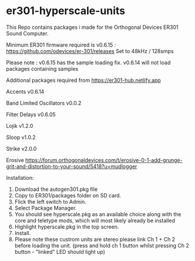 # er301-hyperscale-units
This Repo contains packages i made for the Orthogonal Devices ER301 Sound Computer.

Minimum ER301 firmware required is v0.6.15 : https://github.com/odevices/er-301/releases
Set to 48kHz / 128smps

Please note : v0.6.15 has the sample loading fix. 
v0.6.14 will not load packages containing samples

Additional packages required from https://er301-hub.netlify.app

Accents v0.6.14

Band Limited Oscillators v0.0.2

Filter Delays v0.6.05

Lojik v1.2.0

Sloop v1.0.2

Strike v2.0.0

Erosive https://forum.orthogonaldevices.com/t/erosive-0-1-add-grunge-grit-and-distortion-to-your-sound/5418?u=mudlogger

Installation:

1. Download the autogen301.pkg file
2. Copy to ER301/packages folder on SD card.
3. Flick the left switch to Admin.
4. Select Package Manager.
5. You should see hyperscale.pkg as an available choice along with the core and teletype mods, which will most likely already be installed
6. Highlight hyperscale.pkg in the top screen.
7. Install.
8. Please note these custrom units are stereo please link Ch 1 + Ch 2 before loading the unit. (press and hold ch 1 button whilst pressing Ch 2 button - "linked" LED should light up)
